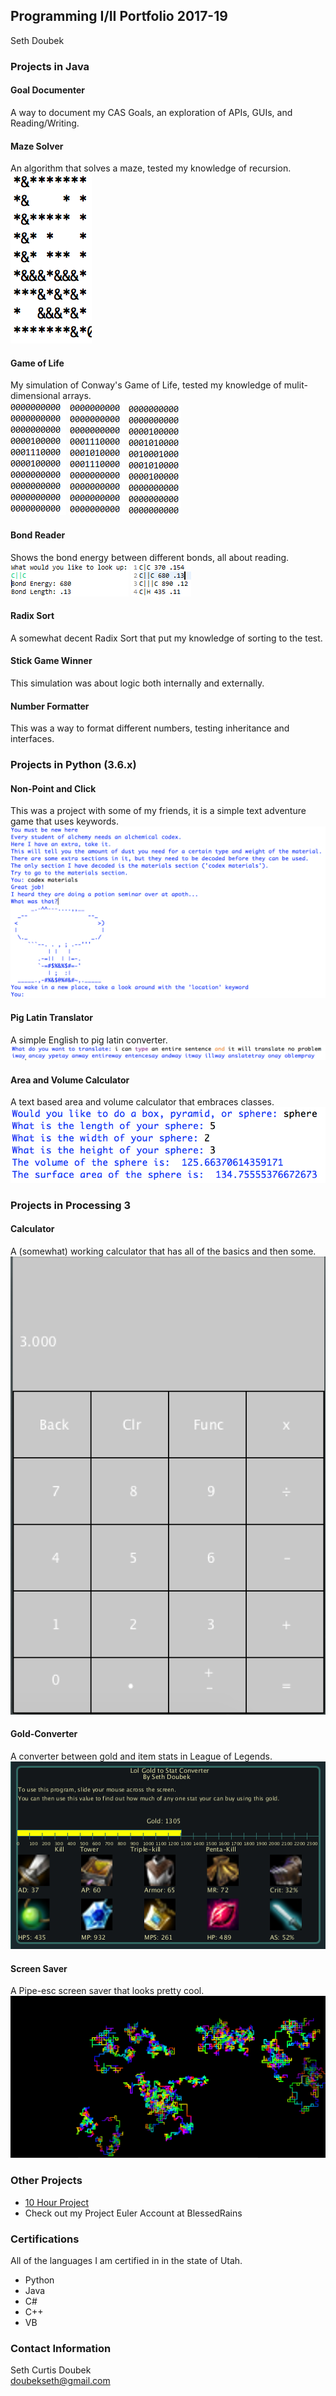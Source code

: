 ## Programming I/II Portfolio 2017-19  
Seth Doubek

### Projects in Java
#### Goal Documenter
A way to document my CAS Goals, an exploration of APIs, GUIs, and Reading/Writing.

#### Maze Solver
An algorithm that solves a maze, tested my knowledge of recursion.  
[![Yes](https://github.com/DoubekSeth/Programming17-18/blob/master/Images/MazeSolver.png?raw=true)](https://github.com/DoubekSeth/ProgrammingII/tree/master/Maze%20Solver)

#### Game of Life
My simulation of Conway's Game of Life, tested my knowledge of mulit-dimensional arrays.  
[![GameOfLife1](https://github.com/DoubekSeth/Programming17-18/blob/master/Images/GameOfLife1.PNG?raw=true)](https://github.com/DoubekSeth/ProgrammingII/tree/master/GameOfLife)
[![GameOfLife2](https://github.com/DoubekSeth/Programming17-18/blob/master/Images/GameOfLife2.PNG?raw=true)](https://github.com/DoubekSeth/ProgrammingII/tree/master/GameOfLife)
[![GameOfLife3](https://github.com/DoubekSeth/Programming17-18/blob/master/Images/GameOfLife3.PNG?raw=true)](https://github.com/DoubekSeth/ProgrammingII/tree/master/GameOfLife)

#### Bond Reader
Shows the bond energy between different bonds, all about reading.  
[![BondReader1](https://github.com/DoubekSeth/Programming17-18/blob/master/Images/BondReader1.PNG?raw=true)](https://github.com/DoubekSeth/ProgrammingII/tree/master/BondReader)
[![BondReader2](https://github.com/DoubekSeth/Programming17-18/blob/master/Images/BondReader2.PNG?raw=true)](https://github.com/DoubekSeth/ProgrammingII/tree/master/BondReader)

#### Radix Sort
A somewhat decent Radix Sort that put my knowledge of sorting to the test.

#### Stick Game Winner
This simulation was about logic both internally and externally.

#### Number Formatter
This was a way to format different numbers, testing inheritance and interfaces.

### Projects in Python (3.6.x)
#### Non-Point and Click
This was a project with some of my friends, it is a simple text adventure game that uses keywords. 
[![Test](https://github.com/DoubekSeth/NonPointAndClick/blob/master/Images/NonPointAndClick.png?raw=true)](https://github.com/DoubekSeth/NonPointAndClick)

#### Pig Latin Translator
A simple English to pig latin converter. 
[![Pig Latin Converter](https://github.com/DoubekSeth/Programming17-18/blob/master/Images/PigLatin.png?raw=true)](https://github.com/DoubekSeth/PigLatin)

#### Area and Volume Calculator
A text based area and volume calculator that embraces classes. 
[![Shape Tester](https://github.com/DoubekSeth/Programming17-18/blob/master/Images/ShapeTester.png?raw=true)](https://github.com/DoubekSeth/ShapeTester)

### Projects in Processing 3
#### Calculator
A (somewhat) working calculator that has all of the basics and then some.
[![Calculator](https://github.com/DoubekSeth/Programming17-18/blob/master/Images/Calculator.png?raw=true)](https://github.com/DoubekSeth/Calculator)

#### Gold-Converter
A converter between gold and item stats in League of Legends.
[![Gold Converter](https://github.com/DoubekSeth/Programming17-18/blob/master/Images/GoldConverter.png?raw=true)](https://github.com/DoubekSeth/GoldConverter)

#### Screen Saver
A Pipe-esc screen saver that looks pretty cool.
[![Screen Saver](https://github.com/DoubekSeth/Programming17-18/blob/master/Images/ScreenSaver.png?raw=true)](https://github.com/DoubekSeth/ScreenSaver)

### Other Projects
<script type = "text/javascript">
</script>
* [10 Hour Project](https://github.com/DoubekSeth/10HourProject)  
* Check out my Project Euler Account at BlessedRains

### Certifications
All of the languages I am certified in in the state of Utah.
* Python
* Java
* C#
* C++
* VB

### Contact Information
Seth Curtis Doubek  
doubekseth@gmail.com
